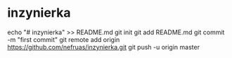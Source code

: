 # inzynierka
echo "# inzynierka" >> README.md
git init
git add README.md
git commit -m "first commit"
git remote add origin https://github.com/nefruas/inzynierka.git
git push -u origin master
